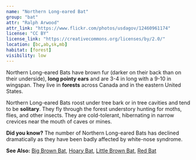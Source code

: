 ```yaml
---
name: "Northern Long-eared Bat"
group: "bat"
attr: "Ralph Arwood"
attr_link: "https://www.flickr.com/photos/usdagov/12460961174"
license: "CC BY"
license_link: "https://creativecommons.org/licenses/by/2.0/"
location: [bc,ab,sk,mb]
habitat: [forest]
visibility: low
---
```

Northern Long-eared Bats have brown fur (darker on their back than on their underside), **long pointy ears** and are 3-4 in long with a 9-10 in wingspan. They live in **forests** across Canada and in the eastern United States.

Northern Long-eared Bats roost under tree bark or in tree cavities and tend to be **solitary**. They fly through the forest understory hunting for moths, flies, and other insects. They are cold-tolerant, hibernating in narrow crevices near the mouth of caves or mines.

**Did you know?** The number of Northern Long-eared Bats has declined dramatically as they have been badly affected by white-nose syndrome.

<!-- generated, do not edit -->
**See Also:**
[Big Brown Bat](/animals/bigbbat/),
[Hoary Bat](/animals/hoarybat/),
[Little Brown Bat](/animals/litbrnbat/),
[Red Bat](/animals/redbat/)
